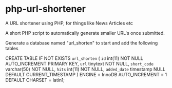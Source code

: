 # php-url-shortener
A URL shortener using PHP, for things like News Articles etc

A short PHP script to automatically generate smaller URL's once submitted.

Generate a database named "url_shorten" to start and add the following tables

CREATE TABLE IF NOT EXISTS `url_shorten` (
  `id` int(11) NOT NULL AUTO_INCREMENT PRIMARY KEY,
  `url` tinytext NOT NULL,
  `short_code` varchar(50) NOT NULL,
  `hits` int(11) NOT NULL,
  `added_date` timestamp NULL DEFAULT CURRENT_TIMESTAMP
) ENGINE = InnoDB AUTO_INCREMENT = 1 DEFAULT CHARSET = latin1;
